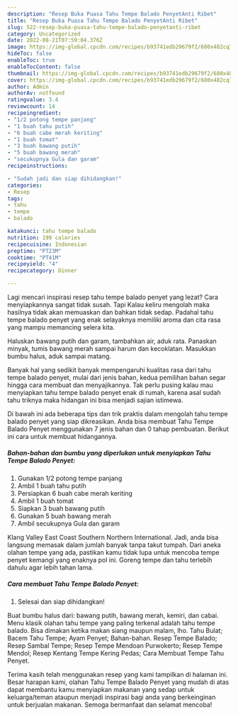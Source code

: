 ```yaml
---
description: "Resep Buka Puasa Tahu Tempe Balado PenyetAnti Ribet"
title: "Resep Buka Puasa Tahu Tempe Balado PenyetAnti Ribet"
slug: 522-resep-buka-puasa-tahu-tempe-balado-penyetanti-ribet
category: Uncategorized
date: 2022-08-21T07:59:04.376Z
image: https://img-global.cpcdn.com/recipes/b93741edb29679f2/680x482cq70/tahu-tempe-balado-penyet-foto-resep-utama.jpg
hideToc: false
enableToc: true
enableTocContent: false
thumbnail: https://img-global.cpcdn.com/recipes/b93741edb29679f2/680x482cq70/tahu-tempe-balado-penyet-foto-resep-utama.jpg
cover: https://img-global.cpcdn.com/recipes/b93741edb29679f2/680x482cq70/tahu-tempe-balado-penyet-foto-resep-utama.jpg
author: Admin
authorAv: notfound
ratingvalue: 3.4
reviewcount: 14
recipeingredient:
- "1/2 potong tempe panjang"
- "1 buah tahu putih"
- "6 buah cabe merah keriting"
- "1 buah tomat"
- "3 buah bawang putih"
- "5 buah bawang merah"
- "secukupnya Gula dan garam"
recipeinstructions:

- "Sudah jadi dan siap dihidangkan!"
categories:
- Resep
tags:
- tahu
- tempe
- balado

katakunci: tahu tempe balado 
nutrition: 199 calories
recipecuisine: Indonesian
preptime: "PT23M"
cooktime: "PT41M"
recipeyield: "4"
recipecategory: Dinner

---
```



Lagi mencari inspirasi resep tahu tempe balado penyet yang lezat? Cara menyiapkannya sangat tidak susah. Tapi Kalau keliru mengolah maka hasilnya tidak akan memuaskan dan bahkan tidak sedap. Padahal tahu tempe balado penyet yang enak selayaknya memiliki aroma dan cita rasa yang mampu memancing selera kita.


Haluskan bawang putih dan garam, tambahkan air, aduk rata. Panaskan minyak, tumis bawang merah sampai harum dan kecoklatan. Masukkan bumbu halus, aduk sampai matang.

Banyak hal yang sedikit banyak mempengaruhi kualitas rasa dari tahu tempe balado penyet, mulai dari jenis bahan, kedua pemilihan bahan segar hingga cara membuat dan menyajikannya. Tak perlu pusing kalau mau menyiapkan tahu tempe balado penyet enak di rumah, karena asal sudah tahu triknya maka hidangan ini bisa menjadi sajian istimewa.


Di bawah ini ada beberapa tips dan trik praktis dalam mengolah tahu tempe balado penyet yang siap dikreasikan. Anda bisa membuat Tahu Tempe Balado Penyet menggunakan 7 jenis bahan dan 0 tahap pembuatan. Berikut ini cara untuk membuat hidangannya.

<!--inarticleads1-->

##### Bahan-bahan dan bumbu yang diperlukan untuk menyiapkan Tahu Tempe Balado Penyet:

1. Gunakan 1/2 potong tempe panjang
1. Ambil 1 buah tahu putih
1. Persiapkan 6 buah cabe merah keriting
1. Ambil 1 buah tomat
1. Siapkan 3 buah bawang putih
1. Gunakan 5 buah bawang merah
1. Ambil secukupnya Gula dan garam


Klang Valley East Coast Southern Northern International. Jadi, anda bisa langsung memasak dalam jumlah banyak tanpa takut tumpah. Dari aneka olahan tempe yang ada, pastikan kamu tidak lupa untuk mencoba tempe penyet kemangi yang enaknya pol ini. Goreng tempe dan tahu terlebih dahulu agar lebih tahan lama. 

<!--inarticleads2-->

##### Cara membuat Tahu Tempe Balado Penyet:


1. Selesai dan siap dihidangkan!

Buat bumbu halus dari: bawang putih, bawang merah, kemiri, dan cabai. Menu klasik olahan tahu tempe yang paling terkenal adalah tahu tempe balado. Bisa dimakan ketika makan siang maupun malam, lho. Tahu Bulat; Bacem Tahu Tempe; Ayam Penyet; Bahan-bahan. Resep Tempe Balado; Resep Sambal Tempe; Resep Tempe Mendoan Purwokerto; Resep Tempe Mendol; Resep Kentang Tempe Kering Pedas; Cara Membuat Tempe Tahu Penyet. 

Terima kasih telah menggunakan resep yang kami tampilkan di halaman ini. Besar harapan kami, olahan Tahu Tempe Balado Penyet yang mudah di atas dapat membantu kamu menyiapkan makanan yang sedap untuk keluarga/teman ataupun menjadi inspirasi bagi anda yang berkeinginan untuk berjualan makanan. Semoga bermanfaat dan selamat mencoba!
